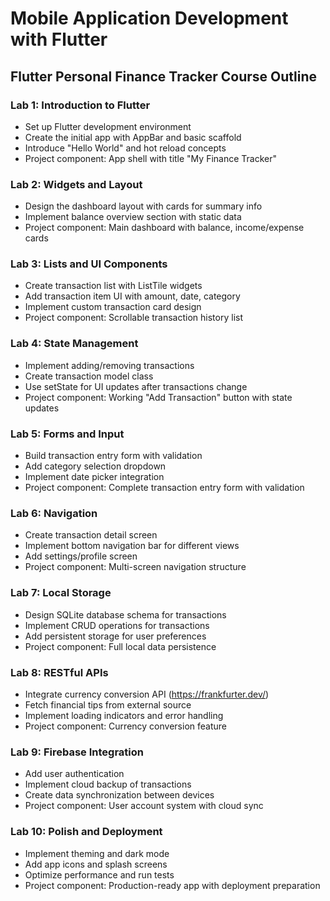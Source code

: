 # Mobile Application Development with Flutter

## Flutter Personal Finance Tracker Course Outline

### Lab 1: Introduction to Flutter

- Set up Flutter development environment
- Create the initial app with AppBar and basic scaffold
- Introduce "Hello World" and hot reload concepts
- Project component: App shell with title "My Finance Tracker"

### Lab 2: Widgets and Layout

- Design the dashboard layout with cards for summary info
- Implement balance overview section with static data
- Project component: Main dashboard with balance, income/expense cards

### Lab 3: Lists and UI Components

- Create transaction list with ListTile widgets
- Add transaction item UI with amount, date, category
- Implement custom transaction card design
- Project component: Scrollable transaction history list

### Lab 4: State Management

- Implement adding/removing transactions
- Create transaction model class
- Use setState for UI updates after transactions change
- Project component: Working "Add Transaction" button with state updates

### Lab 5: Forms and Input

- Build transaction entry form with validation
- Add category selection dropdown
- Implement date picker integration
- Project component: Complete transaction entry form with validation

### Lab 6: Navigation

- Create transaction detail screen
- Implement bottom navigation bar for different views
- Add settings/profile screen
- Project component: Multi-screen navigation structure

### Lab 7: Local Storage

- Design SQLite database schema for transactions
- Implement CRUD operations for transactions
- Add persistent storage for user preferences
- Project component: Full local data persistence

### Lab 8: RESTful APIs

- Integrate currency conversion API (https://frankfurter.dev/)
- Fetch financial tips from external source
- Implement loading indicators and error handling
- Project component: Currency conversion feature

### Lab 9: Firebase Integration

- Add user authentication
- Implement cloud backup of transactions
- Create data synchronization between devices
- Project component: User account system with cloud sync

### Lab 10: Polish and Deployment

- Implement theming and dark mode
- Add app icons and splash screens
- Optimize performance and run tests
- Project component: Production-ready app with deployment preparation
